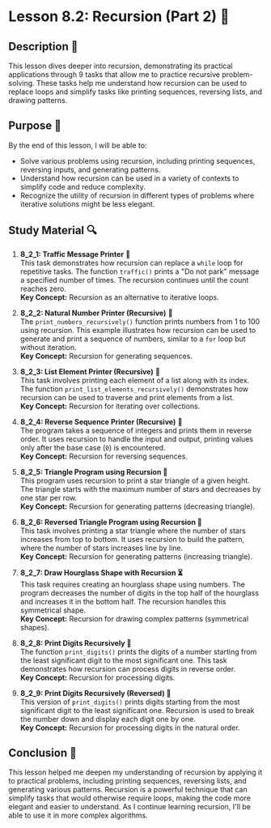# Lesson 8.2: Recursion (Part 2) 🔁

## Description 📝

This lesson dives deeper into recursion, demonstrating its practical applications through 9 tasks that allow me to practice recursive problem-solving.
These tasks help me understand how recursion can be used to replace loops and simplify tasks like printing sequences, reversing lists, and drawing patterns.

## Purpose 🎯

By the end of this lesson, I will be able to:

-   Solve various problems using recursion, including printing sequences, reversing inputs, and generating patterns.
-   Understand how recursion can be used in a variety of contexts to simplify code and reduce complexity.
-   Recognize the utility of recursion in different types of problems where iterative solutions might be less elegant.

## Study Material 🔍

1. **8_2_1: Traffic Message Printer** 🚗  
   This task demonstrates how recursion can replace a `while` loop for repetitive tasks. The function `traffic()` prints a "Do not park" message a specified number of times. The recursion continues until the count reaches zero.  
   **Key Concept:** Recursion as an alternative to iterative loops.

2. **8_2_2: Natural Number Printer (Recursive)** 🔢  
   The `print_numbers_recursively()` function prints numbers from 1 to 100 using recursion. This example illustrates how recursion can be used to generate and print a sequence of numbers, similar to a `for` loop but without iteration.  
   **Key Concept:** Recursion for generating sequences.

3. **8_2_3: List Element Printer (Recursive)** 📜  
   This task involves printing each element of a list along with its index. The function `print_list_elements_recursively()` demonstrates how recursion can be used to traverse and print elements from a list.  
   **Key Concept:** Recursion for iterating over collections.

4. **8_2_4: Reverse Sequence Printer (Recursive)** 🔄  
   The program takes a sequence of integers and prints them in reverse order. It uses recursion to handle the input and output, printing values only after the base case (`0`) is encountered.  
   **Key Concept:** Recursion for reversing sequences.

5. **8_2_5: Triangle Program using Recursion 🌟**  
   This program uses recursion to print a star triangle of a given height. The triangle starts with the maximum number of stars and decreases by one star per row.  
   **Key Concept:** Recursion for generating patterns (decreasing triangle).

6. **8_2_6: Reversed Triangle Program using Recursion 🌟**  
   This task involves printing a star triangle where the number of stars increases from top to bottom. It uses recursion to build the pattern, where the number of stars increases line by line.  
   **Key Concept:** Recursion for generating patterns (increasing triangle).

7. **8_2_7: Draw Hourglass Shape with Recursion ⏳**  
   This task requires creating an hourglass shape using numbers. The program decreases the number of digits in the top half of the hourglass and increases it in the bottom half. The recursion handles this symmetrical shape.  
   **Key Concept:** Recursion for drawing complex patterns (symmetrical shapes).

8. **8_2_8: Print Digits Recursively 📝**  
   The function `print_digits()` prints the digits of a number starting from the least significant digit to the most significant one. This task demonstrates how recursion can process digits in reverse order.  
   **Key Concept:** Recursion for processing digits.

9. **8_2_9: Print Digits Recursively (Reversed) 📝**  
   This version of `print_digits()` prints digits starting from the most significant digit to the least significant one. Recursion is used to break the number down and display each digit one by one.  
   **Key Concept:** Recursion for processing digits in the natural order.

## Conclusion 🚀

This lesson helped me deepen my understanding of recursion by applying it to practical problems, including printing sequences, reversing lists, and generating various patterns.
Recursion is a powerful technique that can simplify tasks that would otherwise require loops, making the code more elegant and easier to understand.
As I continue learning recursion, I'll be able to use it in more complex algorithms.
